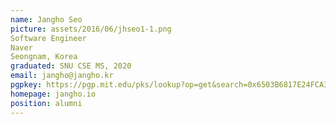 ```yaml
---
name: Jangho Seo
picture: assets/2016/06/jhseo1-1.png  
Software Engineer  
Naver  
Seongnam, Korea  
graduated: SNU CSE MS, 2020  
email: jangho@jangho.kr
pgpkey: https://pgp.mit.edu/pks/lookup?op=get&search=0x6503B6817E24FCA3  
homepage: jangho.io
position: alumni
---
```

